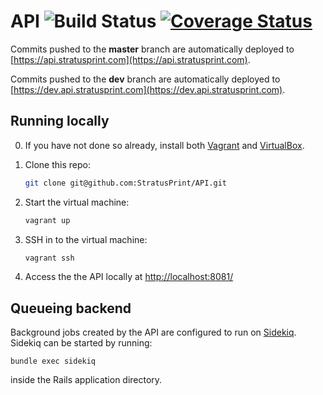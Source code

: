 # API ![Build Status](https://travis-ci.org/StratusPrint/WebAPI.svg?branch=dev) [![Coverage Status](https://coveralls.io/repos/github/StratusPrint/API/badge.svg?branch=dev)](https://coveralls.io/github/StratusPrint/API?branch=dev)
Commits pushed to the <b>master</b> branch are automatically deployed to [https://api.stratusprint.com](https://api.stratusprint.com).

Commits pushed to the <b>dev</b> branch are automatically deployed to [https://dev.api.stratusprint.com](https://dev.api.stratusprint.com).

Running locally
---------------
0. If you have not done so already, install both [Vagrant](http://www.vagrantup.com) and [VirtualBox](http://www.virtualbox.org).

1. Clone this repo:
	```sh
	git clone git@github.com:StratusPrint/API.git
	```

2. Start the virtual machine:
	```sh
	vagrant up
	```

3. SSH in to the virtual machine:
	```sh
	vagrant ssh
	```

4. Access the the API locally at [http://localhost:8081/](http://localhost:8081/)   

Queueing backend
---------------
Background jobs created by the API are configured to run on [Sidekiq](http://sidekiq.org/). Sidekiq can be started by running:
```
bundle exec sidekiq
```
inside the Rails application directory.
